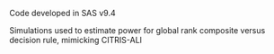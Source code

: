 Code developed in SAS v9.4

Simulations used to estimate power for global rank composite versus decision rule, mimicking CITRIS-ALI